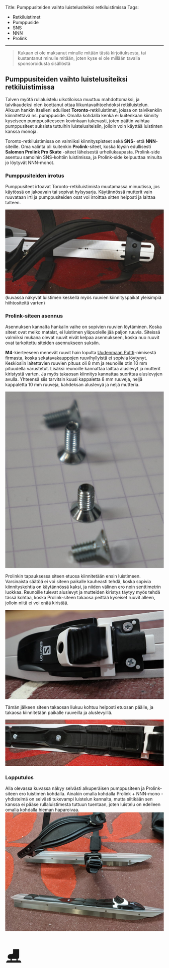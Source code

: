 Title: Pumppusiteiden vaihto luistelusiteiksi retkiluistimissa
Tags: 
  - Retkiluistimet
  - Pumppuside
  - SNS
  - NNN
  - Prolink
---

> Kukaan ei ole maksanut minulle mitään tästä kirjoituksesta, tai kustantanut minulle mitään, joten kyse ei ole millään tavalla sponsoroidusta sisällöstä

## Pumppusiteiden vaihto luistelusiteiksi retkiluistimissa

Talven myötä rullaluistelu ulkotiloissa muuttuu mahdottomaksi, ja talvikaudeksi olen koettanut ottaa liikuntavaihtoehdoksi retkiluistelun. Alkuun hankin itselleni edulliset **Toronto**-retkiluistimet, joissa on talvikenkiin kiinnitettävä ns. pumppuside. Omalla kohdalla kenkä ei kuitenkaan kiinnity kyseiseen pumppusiteeseen kovinkaan tukevasti, joten päätin vaihtaa pumppusiteet suksista tuttuihin luistelusiteisiin, jolloin voin käyttää luistinten kanssa monoja.

Toronto-retkiluistimissa on valmiiksi kiinnityspisteet sekä **SNS**- että **NNN**-siteille. Oma valinta oli kuitenkin **Prolink**-siteet, koska löysin edullisesti **Salomon Prolink Pro Skate** -siteet läheisestä urheilukaupasta. Prolink-side asentuu samoihin SNS-kohtiin luistimissa, ja Prolink-side kelpuuttaa minulta jo löytyvät NNN-monot.

### Pumppusiteiden irrotus

Pumppusiteet irtoavat Toronto-retkiluistimista muutamassa minuutissa, jos käytössä on jakoavain tai sopivat hylsysarja. Käytännössä mutterit vain ruuvataan irti ja pumppusiteiden osat voi irroittaa sitten helposti ja laittaa talteen.  

![Pumppuside](../images/pumppuside_retkiluistin.jpg)  
(kuvassa näkyvät luistimen keskellä myös ruuvien kiinnityspaikat yleisimpiä hiihtositeitä varten)

### Prolink-siteen asennus

Asennuksen kannalta hankalin vaihe on sopivien ruuvien löytäminen. Koska siteet ovat melko matalat, ei luistimen yläpuolelle jää paljon ruuvia. Siteissä valmiiksi mukana olevat ruuvit eivät kelpaa asennukseen, koska nuo ruuvit ovat tarkoitettu siteiden asennukseen suksiin.

**M4**-kierteeseen menevät ruuvit hain lopulta [Uudenmaan Pultti](https://www.uudenmaanpultti.fi/)-nimisestä firmasta, koska sekatavakauppojen ruuvihyllyistä ei sopivia löytynyt. Keskiosiin laitettavien ruuvien pituus oli 8 mm ja reunoille otin 10 mm pituudella varustetut. Lisäksi reunoille kannattaa laittaa aluslevyt ja mutterit kiristystä varten. Ja myös takaosan kiinnitys kannattaa suorittaa aluslevyjen avulla. Yhteensä siis tarvitsin kuusi kappaletta 8 mm ruuveja, neljä kappaletta 10 mm ruuveja, kahdeksan aluslevyä ja neljä mutteria.  

![Prolinkin ruuvit](../images/prolink_side_ruuvit_retkiluistin.jpg)  

Prolinkin tapauksessa siteen etuosa kiinnitetään ensin luistimeen. Varsinaista säätöä ei voi siteen paikalle kauheasti tehdä, koska sopivia kiinnityskohtia on käytännössä kaksi, ja niiden välinen ero noin senttimetrin luokkaa. Reunoille tulevat aluslevyt ja mutteiden kiristys täytyy myös tehdä tässä kohtaa, koska Prolink-siteen takaosa peittää kyseiset ruuvit alleen, jolloin niitä ei voi enää kiristää.  

![Prolink etuosa](../images/prolink_side_etuosa_retkiluistin.jpg)  

Tämän jälkeen siteen takaosan liukuu kohtuu helposti etuosan päälle, ja takaosa kiinnitetään paikalle ruuveilla ja aluslevyillä.  

![Prolink takaosa](../images/prolink_side_takaosa_retkiluistin.jpg)

### Lopputulos

Alla olevassa kuvassa näkyy selvästi alkuperäisen pumppusiteen ja Prolink-siteen ero luistimen kohdalla. Ainakin omalla kohdalla Prolink + NNN-mono -yhdistelmä on selvästi tukevampi luistelun kannalta, mutta siltikään sen kanssa ei pääse rullaluistimesta tuttuun tuentaan, joten luistelu on edelleen omalla kohdalla hieman haparoivaa.  
![Prolink vs pumppuside](../images/prolink_side_vs_pumppuside_retkiluistin.jpg)  

<span style="font-size:4em;">⛸️</span>
